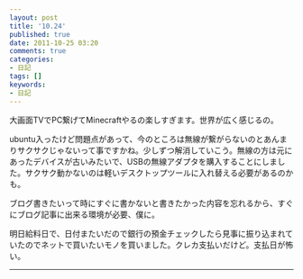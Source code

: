```yaml
---
layout: post
title: '10.24'
published: true
date: 2011-10-25 03:20
comments: true
categories:
- 日記
tags: []
keywords:
- 日記
---
```

大画面TVでPC繋げてMinecraftやるの楽しすぎます。世界が広く感じるの。

ubuntu入ったけど問題点があって、今のところは無線が繋がらないのとあんまりサクサクじゃないって事ですかね。少しずつ解消していこう。無線の方は元にあったデバイスが古いみたいで、USBの無線アダプタを購入することにしました。サクサク動かないのは軽いデスクトップツールに入れ替える必要があるのかも。

ブログ書きたいって時にすぐに書かないと書きたかった内容を忘れるから、すぐにブログ記事に出来る環境が必要、僕に。

明日給料日で、日付またいだので銀行の預金チェックしたら見事に振り込まれていたのでネットで買いたいモノを買いました。クレカ支払いだけど。支払日が怖い。

---

